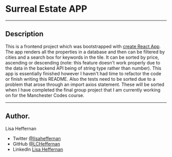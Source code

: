# Surreal Estate APP
___
## Description
This is a frontend project which was bootstrapped with [create React App](https://github.com/facebook/create-react-app).
The app renders all the properties in a database and then can be filtered by cities and a search box for keywords in the tile. It can be sorted by price, ascending or descending (note: this feature doesn't work properly due to the data in the backend API being of string type rather than number).
This app is essentially finished however I haven't had time to refactor the code or finish writing this README. Also the tests need to be sorted due to a problem that arose through an import axios statement. These will be sorted when I have completed the final group project that I am currently working on for the Manchester Codes course.
___
## Author.
Lisa Heffernan

* Twitter [@Iisaheffernan](https://twitter.com/Iisaheffernan)
* GitHub [@LCHeffernan](https://github.com/LCHeffernan)
* LinkedIn [Lisa Heffernan](https://www.linkedin.com/in/lisa-heffernan-54b61312a)

